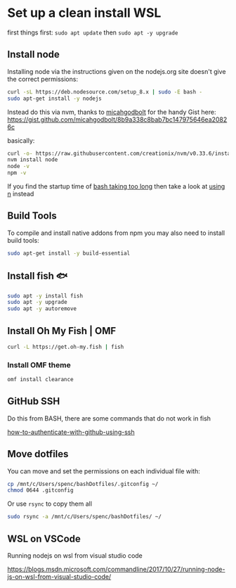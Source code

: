 # Set up a clean install WSL

first things first: `sudo apt update` then `sudo apt -y upgrade`

## Install node

Installing node via the instructions given on the nodejs.org site doesn't give the correct permissions:

```bash
curl -sL https://deb.nodesource.com/setup_8.x | sudo -E bash -
sudo apt-get install -y nodejs
```

Instead do this via nvm, thanks to [micahgodbolt](https://gist.github.com/micahgodbolt) for the handy Gist here: https://gist.github.com/micahgodbolt/8b9a338c8bab7bc147975646ea20826c

basically:

```bash
curl -o- https://raw.githubusercontent.com/creationix/nvm/v0.33.6/install.sh | bash
nvm install node
node -v
npm -v
```

If you find the startup time of [bash taking too long] then take a look at [using n] instead

[bash taking too long]: https://github.com/Microsoft/WSL/issues/776
[using n]: https://github.com/Microsoft/WSL/issues/776#issuecomment-266112578

## Build Tools

To compile and install native addons from npm you may also need to install build tools:

```bash
sudo apt-get install -y build-essential
```

## Install fish :fish:

```bash
sudo apt -y install fish
sudo apt -y upgrade
sudo apt -y autoremove
```

## Install Oh My Fish | OMF

```bash
curl -L https://get.oh-my.fish | fish
```

### Install OMF theme

```bash
omf install clearance 
```

## GitHub SSH

Do this from BASH, there are some commands that do not work in fish

[how-to-authenticate-with-github-using-ssh](https://github.com/spences10/cheat-sheets/blob/master/git.md#how-to-authenticate-with-github-using-ssh)

## Move dotfiles

You can move and set the permissions on each individual file with:

```bash
cp /mnt/c/Users/spenc/bashDotfiles/.gitconfig ~/
chmod 0644 .gitconfig
```

Or use `rsync` to copy them all 

```bash
sudo rsync -a /mnt/c/Users/spenc/bashDotfiles/ ~/
```

## WSL on VSCode

Running nodejs on wsl from visual studio code

https://blogs.msdn.microsoft.com/commandline/2017/10/27/running-node-js-on-wsl-from-visual-studio-code/

